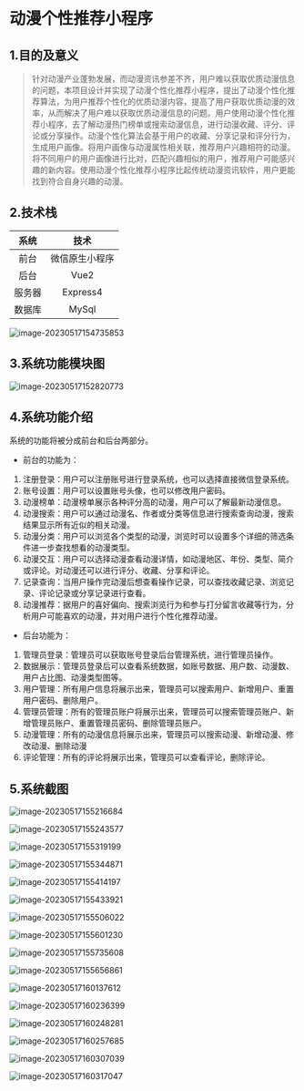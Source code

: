 # 动漫个性推荐小程序

## 1.目的及意义
> 针对动漫产业蓬勃发展，而动漫资讯参差不齐，用户难以获取优质动漫信息的问题，本项目设计并实现了动漫个性化推荐小程序，提出了动漫个性化推荐算法，为用户推荐个性化的优质动漫内容，提高了用户获取优质动漫的效率，从而解决了用户难以获取优质动漫信息的问题。用户使用动漫个性化推荐小程序，去了解动漫热门榜单或搜索动漫信息，进行动漫收藏、评分、评论或分享操作。动漫个性化算法会基于用户的收藏、分享记录和评分行为，生成用户画像。将用户画像与动漫属性相关联，推荐用户兴趣相符的动漫。将不同用户的用户画像进行比对，匹配兴趣相似的用户，推荐用户可能感兴趣的新内容。使用动漫个性化推荐小程序比起传统动漫资讯软件，用户更能找到符合自身兴趣的动漫。

## 2.技术栈
|系统|技术|
|:--:|:--:|
|前台|微信原生小程序|
|后台|Vue2|
|服务器|Express4|
|数据库|MySql|

![image-20230517154735853](./md-image/image-20230517154735853.png)

## 3.系统功能模块图

![image-20230517152820773](./md-image/image-20230517152820773.png)

## 4.系统功能介绍
系统的功能将被分成前台和后台两部分。
- 前台的功能为：

1.	注册登录：用户可以注册账号进行登录系统，也可以选择直接微信登录系统。
2.	账号设置：用户可以设置账号头像，也可以修改用户密码。
3.	动漫榜单：动漫榜单展示各种评分高的动漫，用户可以了解最新动漫信息。
4.	动漫搜索：用户可以通过动漫名、作者或分类等信息进行搜索查询动漫，搜索结果显示所有近似的相关动漫。
5.	动漫分类：用户可以浏览各个类型的动漫，浏览时可以设置多个详细的筛选条件进一步查找想看的动漫类型。
6.	动漫交互：用户可以选择动漫查看动漫详情，如动漫地区、年份、类型、简介或评论。对动漫还可以进行评分、收藏、分享和评论。
7.	记录查询：当用户操作完动漫后想查看操作记录，可以查找收藏记录、浏览记录、评论记录或分享记录进行查看。
8.	动漫推荐：据用户的喜好偏向、搜索浏览行为和参与打分留言收藏等行为，分析用户可能喜欢的动漫，并对用户进行个性化推荐动漫。
- 后台功能为：

1.	管理员登录：管理员可以获取账号登录后台管理系统，进行管理员操作。
2.	数据展示：管理员登录后可以查看系统数据，如账号数据、用户数、动漫数、用户占比图、动漫类型图等。
3.	用户管理：所有用户信息将展示出来，管理员可以搜索用户、新增用户、重置用户密码、删除用户。
4.	管理员管理：所有的管理员账户将展示出来，管理员可以搜索管理员账户、新增管理员账户、重置管理员密码、删除管理员账户。
5.	动漫管理：所有的动漫信息将展示出来，管理员可以搜索动漫、新增动漫、修改动漫、删除动漫
6.	评论管理：所有的评论将展示出来，管理员可以查看评论，删除评论。

## 5.系统截图

![image-20230517155216684](./md-image/image-20230517155216684.png)

![image-20230517155243577](./md-image/image-20230517155243577.png)

![image-20230517155319199](./md-image/image-20230517155319199.png)

![image-20230517155344871](./md-image/image-20230517155344871.png)

![image-20230517155414197](./md-image/image-20230517155414197.png)

![image-20230517155433921](./md-image/image-20230517155433921.png)

![image-20230517155506022](./md-image/image-20230517155506022.png)

![image-20230517155601230](./md-image/image-20230517155601230.png)

![image-20230517155735608](./md-image/image-20230517155735608.png)

![image-20230517155656861](./md-image/image-20230517155656861.png)

![image-20230517160137612](./md-image/image-20230517160137612.png)

![image-20230517160236399](./md-image/image-20230517160236399.png)

![image-20230517160248281](./md-image/image-20230517160248281.png)

![image-20230517160257685](./md-image/image-20230517160257685.png)

![image-20230517160307039](./md-image/image-20230517160307039.png)

![image-20230517160317047](./md-image/image-20230517160317047.png)

